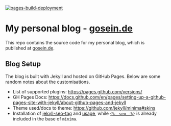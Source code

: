 [![pages-build-deployment](https://github.com/goseind/gosein.de/actions/workflows/pages/pages-build-deployment/badge.svg)](https://github.com/goseind/gosein.de/actions/workflows/pages/pages-build-deployment)

# My personal blog - [gosein.de](https://gosein.de/)

This repo contains the source code for my personal blog, which is published at [gosein.de](https://gosein.de/).

## Blog Setup

The blog is built with Jekyll and hosted on GitHub Pages. Below are some random notes about the customisations.

- List of supported plugins: https://pages.github.com/versions/
- GH Pages Docs: https://docs.github.com/en/pages/setting-up-a-github-pages-site-with-jekyll/about-github-pages-and-jekyll
- Theme used/docs to theme: https://github.com/jekyll/minima#skins
- Installation of [jekyll-seo-tag](https://github.com/jekyll/jekyll-seo-tag/blob/6005f93781954db0fbce9f63686a5ea2ee9cacb6/docs/installation.md) and [usage](https://github.com/jekyll/jekyll-seo-tag/blob/master/docs/usage.md), while [`{%- seo -%}`](https://github.com/jekyll/minima/blob/32468f51758b0b37c2b1f423265d4f29db461b27/_includes/head.html#L5) is already included in the base of `minima`.
